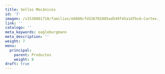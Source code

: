 ```yaml
---
title: Sellos Mecánicos
id: '7'
imagen: /v1530801710/familias/e6880cfd326701085ad549f45a1dfbc6-Cartex.jpg
link: ''
catalogo: ''
meta_keywords: eagleburgmann
meta_description: ''
weight: 7
menu:
  principal:
    parent: Productos
    weight: 8
draft: true
---
```



